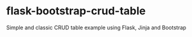 # flask-bootstrap-crud-table
Simple and classic CRUD table example using Flask, Jinja and Bootstrap
